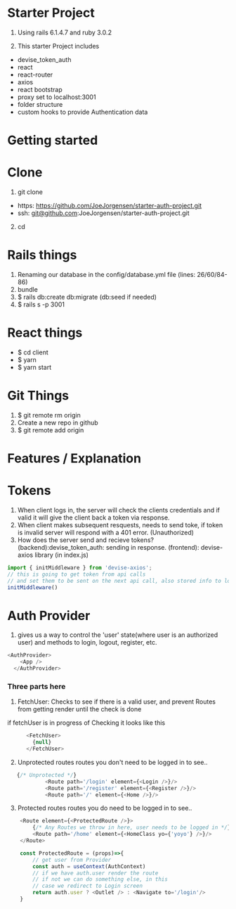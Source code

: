 # Starter Project

1. Using rails 6.1.4.7 and ruby 3.0.2

2. This starter Project includes 
- devise_token_auth
- react
- react-router
- axios
- react bootstrap
- proxy set to localhost:3001
- folder structure 
- custom hooks to provide Authentication data


# Getting started

# Clone
1. git clone 
- https: https://github.com/JoeJorgensen/starter-auth-project.git
- ssh: git@github.com:JoeJorgensen/starter-auth-project.git
2. cd <project name>




# Rails things
1. Renaming our database in the config/database.yml file (lines: 26/60/84-86)
2. bundle
3. $ rails db:create db:migrate (db:seed if needed)
4. $ rails s -p 3001
# React things
- $ cd client 
- $ yarn
- $ yarn start
# Git Things
1. $ git remote rm origin 
2. Create a new repo in github
3. $ git remote add origin <your ssh-link>


# Features / Explanation

# Tokens
1. When client logs in, the server will check the clients credentials 
and if valid it will give the client back a token via response.
2. When client makes subsequent resquests, needs to send toke, if token is invalid server will respond with a 401 error. (Unauthorized)
3. How does the server send and recieve tokens? 
(backend):devise_token_auth: sending in response.
(frontend): devise-axios library (in index.js)

```javascript
import { initMiddleware } from 'devise-axios';
// this is going to get token from api calls 
// and set them to be sent on the next api call, also stored info to localStorage
initMiddleware()

```

# Auth Provider

1. gives us a way to control the 'user' state(where user is an authorized user)
and methods to login, logout, register, etc.
```javascript
<AuthProvider>
    <App />
  </AuthProvider>
```

### Three parts here
1. FetchUser: Checks to see if there is a valid user, and prevent Routes from
getting render until the check is done

if fetchUser is in progress of Checking it looks like this
```javascript
      <FetchUser>
        {null}
      </FetchUser>

```
2. Unprotected routes
routes you don't need to be logged in to see..

```javascript
   {/* Unprotected */}
            <Route path='/login' element={<Login />}/>
            <Route path='/register' element={<Register />}/>
            <Route path='/' element={<Home />}/>
```

3. Protected routes
routes you do need to be logged in to see..
```javascript
    <Route element={<ProtectedRoute />}>
        {/* Any Routes we throw in here, user needs to be logged in */}
        <Route path='/home' element={<HomeClass yo={'yoyo'} />}/>
    </Route>  
```

```javascript
    const ProtectedRoute = (props)=>{
        // get user from Provider 
        const auth = useContext(AuthContext)
        // if we have auth.user render the route
        // if not we can do something else, in this
        // case we redirect to Login screen
        return auth.user ? <Outlet /> : <Navigate to='/login'/>
    }
```






